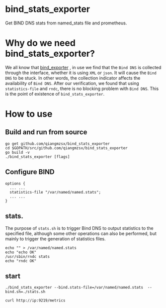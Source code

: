 # bind_stats_exporter
Get BIND DNS stats from named_stats file and prometheus.

# Why do we need bind_stats_exporter?
We all know that [bind_exporter](https://github.com/prometheus-community/bind_exporter)  , in use we find that the `Bind DNS` is collected through the interface, whether it is using `XML` or `json`. It will cause the `Bind DNS` to be stuck. In other words, the collection indicator affects the availability of `Bind DNS`.
After our verification, we found that using `statistics-file` and `rndc`, there is no blocking problem with `Bind DNS`. This is the point of existence of `bind_stats_exporter`.

# How to use
## Build and run from source
```shell script
go get github.com/qiangmzsx/bind_stats_exporter
cd $GOPATH/src/github.com/qiangmzsx/bind_stats_exporter
go build -v
./bind_stats_exporter [flags]
```

## Configure BIND
``` 
options {
  ... ...
  statistics-file "/var/named/named.stats";
  ... ...
}
```

## stats.
The purpose of `stats.sh` is to trigger Bind DNS to output statistics to the specified file, although some other operations can also be performed, 
but mainly to trigger the generation of statistics files.

```shell script
echo "" > /var/named/named.stats
echo "echo OK"
/usr/sbin/rndc stats
echo "rndc OK"
```

## start
```shell script
./bind_stats_exporter --bind.stats-file=/var/named/named.stats  --bind.sh=./stats.sh 
```
```shell script
curl http://ip:9219/metrics

```

